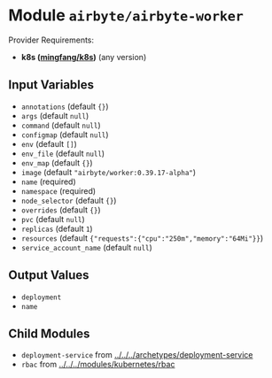 
# Module `airbyte/airbyte-worker`

Provider Requirements:
* **k8s ([mingfang/k8s](https://registry.terraform.io/providers/mingfang/k8s/latest))** (any version)

## Input Variables
* `annotations` (default `{}`)
* `args` (default `null`)
* `command` (default `null`)
* `configmap` (default `null`)
* `env` (default `[]`)
* `env_file` (default `null`)
* `env_map` (default `{}`)
* `image` (default `"airbyte/worker:0.39.17-alpha"`)
* `name` (required)
* `namespace` (required)
* `node_selector` (default `{}`)
* `overrides` (default `{}`)
* `pvc` (default `null`)
* `replicas` (default `1`)
* `resources` (default `{"requests":{"cpu":"250m","memory":"64Mi"}}`)
* `service_account_name` (default `null`)

## Output Values
* `deployment`
* `name`

## Child Modules
* `deployment-service` from [../../../archetypes/deployment-service](../../../archetypes/deployment-service)
* `rbac` from [../../../modules/kubernetes/rbac](../../../modules/kubernetes/rbac)

